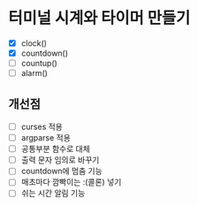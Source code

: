 # 터미널 시계와 타이머 만들기

* [X] clock()
* [X] countdown()
* [ ] countup()
* [ ] alarm()

## 개선점

* [ ] curses 적용
* [ ] argparse 적용
* [ ] 공통부분 함수로 대체
* [ ] 출력 문자 임의로 바꾸기
* [ ] countdown에 멈춤 기능
* [ ] 매초마다 깜빡이는 :(콜론) 넣기
* [ ] 쉬는 시간 알림 기능
